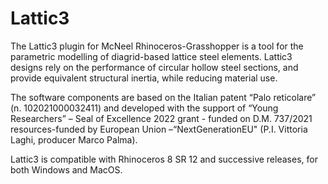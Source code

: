 # Lattic3
The Lattic3 plugin for McNeel Rhinoceros-Grasshopper is a tool for the parametric modelling of diagrid-based lattice steel elements. Lattic3 designs rely on the performance of circular hollow steel sections, and provide equivalent structural inertia, while reducing material use. 

The software components are based on the Italian patent “Palo reticolare” (n. 102021000032411) and developed with the support of “Young Researchers” – Seal of Excellence 2022 grant - funded on D.M. 737/2021 resources-funded by European Union –“NextGenerationEU" (P.I. Vittoria Laghi, producer Marco Palma).

Lattic3 is compatible with Rhinoceros 8 SR 12 and successive releases, for both Windows and MacOS. 
